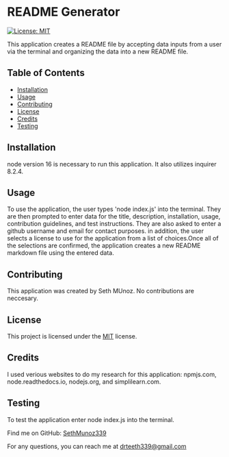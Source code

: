 # README Generator



[![License: MIT](https://img.shields.io/badge/License-MIT-yellow.svg)](https://opensource.org/licenses/MIT)



This application creates a README file by accepting data inputs from a user via the terminal and organizing the data into a new README file.

## Table of Contents

- [Installation](#installation)
- [Usage](#usage)
- [Contributing](#contributing)
- [License](#license)
- [Credits](#credits)
- [Testing](#testing)

## Installation

node version 16 is necessary to run this application. It also utilizes inquirer 8.2.4.

## Usage

To use the application, the user types 'node index.js' into the terminal. They are then prompted to enter data for the title, description, installation, usage, contribution guidelines, and test instructions. They are also asked to enter a github username and email for contact purposes. in addition, the user selects a license to use for the application from a list of choices.Once all of the selections are confirmed, the application creates a new README markdown file using the entered data.

## Contributing

This application was created by Seth MUnoz. No contributions are neccesary.

## License

This project is licensed under the [MIT](https://opensource.org/licenses/MIT) license.

## Credits

I used verious websites to do my research for this application: npmjs.com, node.readthedocs.io, nodejs.org, and simplilearn.com.

## Testing

To test the application enter node index.js into the terminal.

Find me on GitHub: [SethMunoz339](https://github.com/SethMunoz339)

For any questions, you can reach me at [drteeth339@gmail.com](mailto:drteeth339@gmail.com)